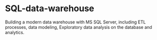 # SQL-data-warehouse
Building a modern data warehouse with MS SQL Server, including ETL processes, data modeling, Exploratory data analysis on the database and analytics.
